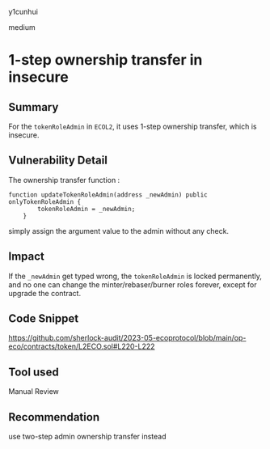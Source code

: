 y1cunhui

medium

# 1-step ownership transfer in insecure

## Summary

For the `tokenRoleAdmin` in `ECOL2`, it uses 1-step ownership transfer, which is insecure.

## Vulnerability Detail

The ownership transfer function :
```solidity
function updateTokenRoleAdmin(address _newAdmin) public onlyTokenRoleAdmin {
        tokenRoleAdmin = _newAdmin;
    }
```
simply assign the argument value to the admin without any check.

## Impact

If the `_newAdmin` get typed wrong, the `tokenRoleAdmin` is locked permanently, and no one can change the minter/rebaser/burner roles forever, except for upgrade the contract.

## Code Snippet

https://github.com/sherlock-audit/2023-05-ecoprotocol/blob/main/op-eco/contracts/token/L2ECO.sol#L220-L222

## Tool used

Manual Review

## Recommendation
use two-step admin ownership transfer instead